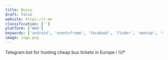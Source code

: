 ```yaml
---
title: Bussy
draft: false 
website: https://t.me
classification: ['']
platform: ['Web']
keywords: ['android', 'eventsframe', 'facebook', 'finder', 'meetup', 'sketchpoints', 'splittiks', 'tickpick', 'ticketharbor', 'vrixe', 'ios']
image: logo.png
---
```

Telegram bot for hunting cheap bus tickets in Europe í ½íº